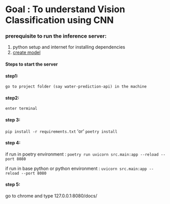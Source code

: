 # Goal : To understand Vision Classification using CNN

### prerequisite to run the inference server: 
1. python setup and internet for installing dependencies
2. [create model](model/README.md)

#### Steps to start the server

#### step1:
```go to project folder (say water-prediction-api) in the machine```

#### step2:
```enter terminal```

#### step 3:
```pip install -r requirements.txt```
'or'
```poetry install```

#### step 4:
if run in poetry environment :
 ```poetry run uvicorn src.main:app --reload --port 8080```

if run in base python or python environment :
    ```uvicorn src.main:app --reload --port 8080```

#### step 5:
go to chrome and type 127.0.0.1:8080/docs/